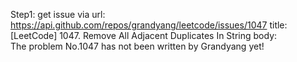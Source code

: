 Step1: get issue via url: https://api.github.com/repos/grandyang/leetcode/issues/1047 
 title:[LeetCode] 1047. Remove All Adjacent Duplicates In String 
 body:  
 The problem No.1047 has not been written by Grandyang yet!